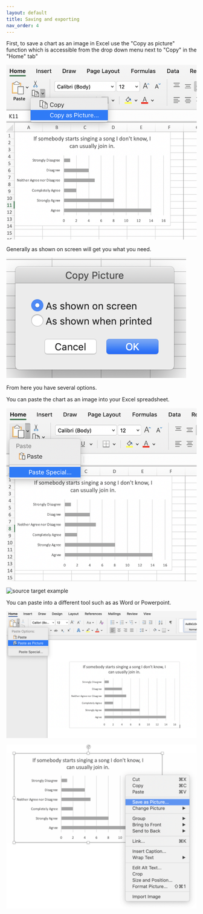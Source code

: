 ```yaml
---
layout: default
title: Saving and exporting
nav_order: 4
---
```


First, to save a chart as an image in Excel use the "Copy as picture" function which is accessible from the drop down menu next to "Copy" in the "Home" tab"

![source target example](4-exporting-copy-as-picture.png)

Generally as shown on screen will get you what you need.

![source target example](4-exporting-as-shown.png)

From here you have several options.

You can paste the chart as an image into your Excel spreadsheet.

![source target example](4-exporting-paste-as-picture-excel.png)

![source target example](4-exporting-save-as-TIFF-excel.png)

You can paste into a different tool such as as Word or Powerpoint.

![source target example](4-exporting-paste-as-picture-word.png)

![source target example](4-exporting-save-as-picture-word.png)
